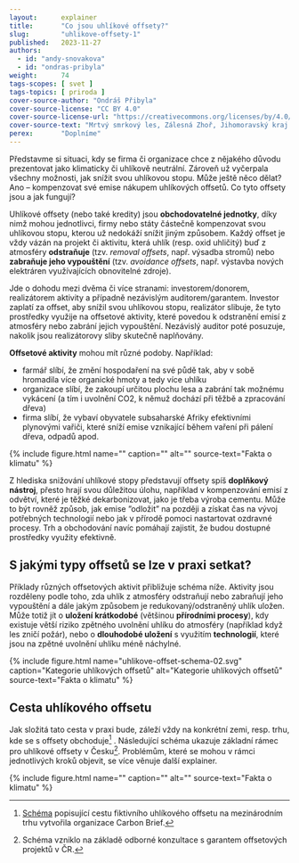 ```yaml
---
layout:      explainer
title:       "Co jsou uhlíkové offsety?"
slug:        "uhlikove-offsety-1"
published:   2023-11-27
authors:
  - id: "andy-snovakova"
  - id: "ondras-pribyla"
weight:      74
tags-scopes: [ svet ]
tags-topics: [ priroda ]
cover-source-author: "Ondráš Přibyla"
cover-source-license: "CC BY 4.0"
cover-source-license-url: "https://creativecommons.org/licenses/by/4.0/"
cover-source-text: "Mrtvý smrkový les, Zálesná Zhoř, Jihomoravský kraj. Fotoarchiv autora."
perex:       "Doplníme"
---
```


Představme si situaci, kdy se firma či organizace chce z nějakého důvodu prezentovat jako klimaticky či uhlíkově neutrální. Zároveň už vyčerpala všechny možnosti, jak snížit svou uhlíkovou stopu. Může ještě něco dělat? Ano – kompenzovat své emise nákupem uhlíkových offsetů. Co tyto offsety jsou a jak fungují?

Uhlíkové offsety (nebo také kredity) jsou **obchodovatelné jednotky**, díky nimž mohou jednotlivci, firmy nebo státy částečně kompenzovat svou uhlíkovou stopu, kterou už nedokáží snížit jiným způsobem. Každý offset je vždy vázán na projekt či aktivitu, která uhlík (resp. oxid uhličitý) buď z atmosféry **odstraňuje** (tzv. *removal offsets*, např. výsadba stromů) nebo **zabraňuje jeho vypouštění** (tzv. *avoidance offsets*, např. výstavba nových elektráren využívajících obnovitelné zdroje). 

Jde o dohodu mezi dvěma či více stranami: investorem/donorem, realizátorem aktivity a případně nezávislým auditorem/garantem. Investor zaplatí za offset, aby snížil svou uhlíkovou stopu, realizátor slibuje, že tyto prostředky využije na offsetové aktivity, které povedou k odstranění emisí z atmosféry nebo zabrání jejich vypouštění. Nezávislý auditor poté posuzuje, nakolik jsou realizátorovy sliby skutečně naplňovány.

**Offsetové aktivity** mohou mít různé podoby. Například:

- farmář slíbí, že změní hospodaření na své půdě tak, aby v sobě hromadila více organické hmoty a tedy více uhlíku
- organizace slíbí, že zakoupí určitou plochu lesa a zabrání tak možnému vykácení (a tím i uvolnění CO2, k němuž dochází při těžbě a zpracování dřeva) 
- firma slíbí, že vybaví obyvatele subsaharské Afriky efektivními plynovými vařiči, které sníží emise vznikající během vaření při pálení dřeva, odpadů apod.

{% include figure.html
    name=""
    caption=""
    alt=""
    source-text="Fakta o klimatu"
%}

Z hlediska snižování uhlíkové stopy představují offsety spíš **doplňkový nástroj**, přesto hrají svou důležitou úlohu, například v kompenzování emisí z odvětví, které je těžké dekarbonizovat, jako je třeba výroba cementu. Může to být rovněž způsob, jak emise ”odložit” na později a získat čas na vývoj potřebných technologií nebo jak v přírodě pomoci nastartovat ozdravné procesy. Trh a obchodování navíc pomáhají zajistit, že budou dostupné prostředky využity efektivně. 

## S jakými typy offsetů se lze v praxi setkat?
Příklady různých offsetových aktivit přibližuje schéma níže. Aktivity jsou rozděleny podle toho, zda uhlík z atmosféry odstraňují nebo zabraňují jeho vypouštění a dále jakým způsobem je redukovaný/odstraněný uhlík uložen. Může totiž jít o **uložení krátkodobé** (většinou **přírodními procesy**), kdy existuje větší riziko zpětného uvolnění uhlíku do atmosféry (například když les zničí požár), nebo o **dlouhodobé uložení** s využitím **technologií**, které jsou na zpětné uvolnění uhlíku méně náchylné. 

{% include figure.html
    name="uhlikove-offset-schema-02.svg"
    caption="Kategorie uhlíkových offsetů"
    alt="Kategorie uhlíkových offsetů"
    source-text="Fakta o klimatu"
%} 

## Cesta uhlíkového offsetu
Jak složitá tato cesta v praxi bude, záleží vždy na konkrétní zemi, resp. trhu, kde se s offsety obchoduje[^schema-carbon-brief] . Následující schéma ukazuje základní rámec pro uhlíkové offsety v Česku[^schema-konzultace]. Problémům, které se mohou v rámci jednotlivých kroků objevit, se více věnuje další explainer. 


{% include figure.html
    name=""
    caption=""
    alt=""
    source-text="Fakta o klimatu"
%}

[^schema-carbon-brief]:[Schéma](https://interactive.carbonbrief.org/carbon-offsets-2023/infographic.html) popisující cestu fiktivního uhlíkového offsetu na mezinárodním trhu vytvořila organizace Carbon Brief. 
[^schema-konzultace]:Schéma vzniklo na základě odborné konzultace s garantem offsetových projektů v ČR. 
